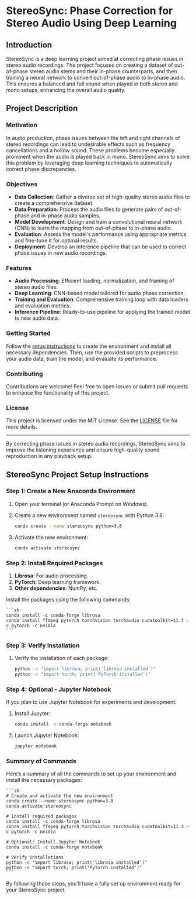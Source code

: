 # StereoSync: Phase Correction for Stereo Audio Using Deep Learning

## Introduction

StereoSync is a deep learning project aimed at correcting phase issues in stereo audio recordings. The project focuses on creating a dataset of out-of-phase stereo audio stems and their in-phase counterparts, and then training a neural network to convert out-of-phase audio to in-phase audio. This ensures a balanced and full sound when played in both stereo and mono setups, enhancing the overall audio quality.

## Project Description

### Motivation

In audio production, phase issues between the left and right channels of stereo recordings can lead to undesirable effects such as frequency cancellations and a hollow sound. These problems become especially prominent when the audio is played back in mono. StereoSync aims to solve this problem by leveraging deep learning techniques to automatically correct phase discrepancies.

### Objectives

- **Data Collection**: Gather a diverse set of high-quality stereo audio files to create a comprehensive dataset.
- **Data Preparation**: Process the audio files to generate pairs of out-of-phase and in-phase audio samples.
- **Model Development**: Design and train a convolutional neural network (CNN) to learn the mapping from out-of-phase to in-phase audio.
- **Evaluation**: Assess the model's performance using appropriate metrics and fine-tune it for optimal results.
- **Deployment**: Develop an inference pipeline that can be used to correct phase issues in new audio recordings.

### Features

- **Audio Processing**: Efficient loading, normalization, and framing of stereo audio files.
- **Deep Learning**: CNN-based model tailored for audio phase correction.
- **Training and Evaluation**: Comprehensive training loop with data loaders and evaluation metrics.
- **Inference Pipeline**: Ready-to-use pipeline for applying the trained model to new audio data.

### Getting Started

Follow the [setup instructions](#stereosync-project-setup-instructions) to create the environment and install all necessary dependencies. Then, use the provided scripts to preprocess your audio data, train the model, and evaluate its performance.

### Contributing

Contributions are welcome! Feel free to open issues or submit pull requests to enhance the functionality of this project.

### License

This project is licensed under the MIT License. See the [LICENSE](LICENSE) file for more details.

---

By correcting phase issues in stereo audio recordings, StereoSync aims to improve the listening experience and ensure high-quality sound reproduction in any playback setup.

## StereoSync Project Setup Instructions

### Step 1: Create a New Anaconda Environment

1. Open your terminal (or Anaconda Prompt on Windows).
2. Create a new environment named `stereosync` with Python 3.8:

    ```sh
    conda create --name stereosync python=3.8
    ```

3. Activate the new environment:

    ```sh
    conda activate stereosync
    ```

### Step 2: Install Required Packages

1. **Librosa**: For audio processing.
2. **PyTorch**: Deep learning framework.
3. **Other dependencies**: NumPy, etc.

Install the packages using the following commands:

    ```sh
    conda install -c conda-forge librosa 
    conda install ffmpeg pytorch torchvision torchaudio cudatoolkit=11.3 -c pytorch -c nvidia 
    ```

### Step 3: Verify Installation

1. Verify the installation of each package:

    ```sh
    python -c "import librosa; print('librosa installed')"
    python -c "import torch; print('PyTorch installed')"
    ```

### Step 4: Optional - Jupyter Notebook

If you plan to use Jupyter Notebook for experiments and development:

1. Install Jupyter:

    ```sh
    conda install -c conda-forge notebook
    ```

2. Launch Jupyter Notebook:

    ```sh
    jupyter notebook
    ```

### Summary of Commands

Here’s a summary of all the commands to set up your environment and install the necessary packages:

    ```sh
    # Create and activate the new environment
    conda create --name stereosync python=3.8
    conda activate stereosync

    # Install required packages
    conda install -c conda-forge librosa
    conda install ffmpeg pytorch torchvision torchaudio cudatoolkit=11.3 -c pytorch -c nvidia

    # Optional: Install Jupyter Notebook
    conda install -c conda-forge notebook

    # Verify installations
    python -c "import librosa; print('librosa installed')"
    python -c "import torch; print('PyTorch installed')"
    ```

By following these steps, you’ll have a fully set up environment ready for your StereoSync project.
